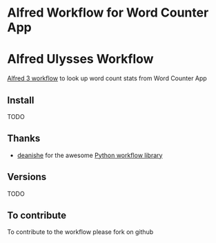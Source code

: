 # Alfred Workflow for Word Counter App

# Alfred Ulysses Workflow

[Alfred 3 workflow](https://www.alfredapp.com/workflows/) to look up word count stats from Word Counter App

## Install

TODO

## Thanks
- [deanishe](https://www.alfredforum.com/profile/5235-deanishe/) for the awesome [Python workflow library](http://www.deanishe.net/alfred-workflow/index.html)

## Versions

TODO

## To contribute

To contribute to the workflow please fork on github

